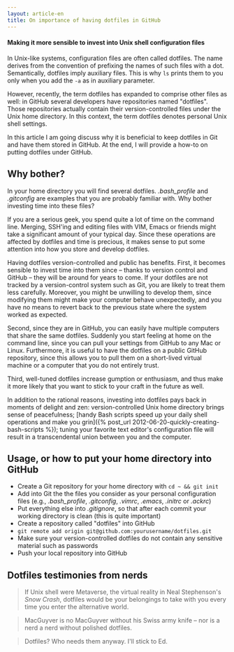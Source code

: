 ```yaml
---
layout: article-en
title: On importance of having dotfiles in GitHub
---
```

#### Making it more sensible to invest into Unix shell configuration files

In Unix-like systems, configuration files are often called dotfiles. The name
derives from the convention of prefixing the names of such files with a dot.
Semantically, dotfiles imply auxiliary files. This is why `ls` prints them to
you only when you add the `-a` as in auxiliary parameter.

However, recently, the term dotfiles has expanded to comprise other files as
well: in GitHub several developers have repositories named "dotfiles". Those
repositories actually contain their version-controlled files under the Unix home
directory.  In this context, the term dotfiles denotes personal Unix shell
settings.

In this article I am going discuss why it is beneficial to keep dotfiles in Git
and have them stored in GitHub. At the end, I will provide a how-to on putting
dotfiles under GitHub.

## Why bother?

In your home directory you will find several dotfiles. *.bash_profile* and
*.gitconfig* are examples that you are probably familiar with. Why bother
investing time into these files?

If you are a serious geek, you spend quite a lot of time on the command line.
Merging, SSH'ing and editing files with VIM, Emacs or friends might take a
significant amount of your typical day. Since these operations are affected by
dotfiles and time is precious, it makes sense to put some attention into how you
store and develop dotfiles.

Having dotfiles version-controlled and public has benefits. First, it becomes
sensible to invest time into them since – thanks to version control and GitHub –
they will be around for years to come. If your dotfiles are not tracked by a
version-control system such as Git, you are likely to treat them less carefully.
Moreover, you might be unwilling to develop them, since modifying them might
make your computer behave unexpectedly, and you have no means to revert back to
the previous state where the system worked as expected.

Second, since they are in GitHub, you can easily have multiple computers that
share the same dotfiles. Suddenly you start feeling at home on the command line,
since you can pull your settings from GitHub to any Mac or Linux. Furthermore,
it is useful to have the dotfiles on a public GitHub repository, since this
allows you to pull them on a short-lived virtual machine or a computer that you
do not entirely trust.

Third, well-tuned dotfiles increase gumption or enthusiasm, and thus make it
more likely that you want to stick to your craft in the future as well.

In addition to the rational reasons, investing into dotfiles pays back in
moments of delight and zen: version-controlled Unix home directory brings sense
of peacefulness; [handy Bash scripts speed up your daily shell operations and
make you grin]({% post_url 2012-06-20-quickly-creating-bash-scripts %}); tuning
your favorite text editor's configuration file will result in a transcendental
union between you and the computer.

## Usage, or how to put your home directory into GitHub

* Create a Git repository for your home directory with `cd ~ && git init`
* Add into Git the the files you consider as your personal configuration files
  (e.g., *.bash_profile*, *.gitconfig*, *.vimrc*, *.emacs*, *.initrc* or
  *.ackrc*)
* Put everything else into *.gitignore*, so that after each commit your working
  directory is clean (this is quite important)
* Create a repository called "dotfiles" into GitHub
* `git remote add origin git@github.com:yourusername/dotfiles.git`
* Make sure your version-controlled dotfiles do not contain any sensitive
  material such as passwords
* Push your local repository into GitHub

## Dotfiles testimonies from nerds

> If Unix shell were Metaverse, the virtual reality in Neal Stephenson's *Snow
> Crash*, dotfiles would be your belongings to take with you every time you
> enter the alternative world.

> MacGuyver is no MacGuyver without his Swiss army knife – nor is a nerd a
> nerd without polished dotfiles.

> Dotfiles? Who needs them anyway. I'll stick to Ed.

